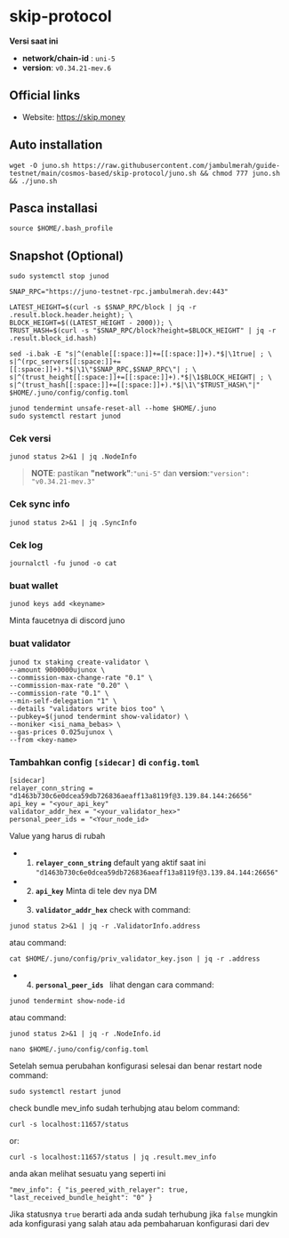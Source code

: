 # skip-protocol

**Versi saat ini**

- **network/chain-id** : `uni-5`
- **version**: `v0.34.21-mev.6`

## Official links

- Website: https://skip.money

## Auto installation

```
wget -O juno.sh https://raw.githubusercontent.com/jambulmerah/guide-testnet/main/cosmos-based/skip-protocol/juno.sh && chmod 777 juno.sh && ./juno.sh
```
## Pasca installasi
```
source $HOME/.bash_profile
```
## Snapshot (Optional)

```
sudo systemctl stop junod

SNAP_RPC="https://juno-testnet-rpc.jambulmerah.dev:443"

LATEST_HEIGHT=$(curl -s $SNAP_RPC/block | jq -r .result.block.header.height); \
BLOCK_HEIGHT=$((LATEST_HEIGHT - 2000)); \
TRUST_HASH=$(curl -s "$SNAP_RPC/block?height=$BLOCK_HEIGHT" | jq -r .result.block_id.hash)

sed -i.bak -E "s|^(enable[[:space:]]+=[[:space:]]+).*$|\1true| ; \
s|^(rpc_servers[[:space:]]+=[[:space:]]+).*$|\1\"$SNAP_RPC,$SNAP_RPC\"| ; \
s|^(trust_height[[:space:]]+=[[:space:]]+).*$|\1$BLOCK_HEIGHT| ; \
s|^(trust_hash[[:space:]]+=[[:space:]]+).*$|\1\"$TRUST_HASH\"|" $HOME/.juno/config/config.toml

junod tendermint unsafe-reset-all --home $HOME/.juno
sudo systemctl restart junod

```
### Cek versi
```
junod status 2>&1 | jq .NodeInfo
```
> **NOTE**: pastikan **"network"**:`"uni-5"` dan **version**:`"version": "v0.34.21-mev.3"`

### Cek sync info
```
junod status 2>&1 | jq .SyncInfo
```
### Cek log

```
journalctl -fu junod -o cat
```
### buat wallet
```
junod keys add <keyname>
```
Minta faucetnya di discord juno

### buat validator
```
junod tx staking create-validator \
--amount 9000000ujunox \
--commission-max-change-rate "0.1" \
--commission-max-rate "0.20" \
--commission-rate "0.1" \
--min-self-delegation "1" \
--details "validators write bios too" \
--pubkey=$(junod tendermint show-validator) \
--moniker <isi_nama_bebas> \
--gas-prices 0.025ujunox \
--from <key-name>
```
### Tambahkan config `[sidecar]` di `config.toml`
```
[sidecar]
relayer_conn_string = "d1463b730c6e0dcea59db726836aeaff13a8119f@3.139.84.144:26656"
api_key = "<your_api_key"
validator_addr_hex = "<your_validator_hex>" 
personal_peer_ids = "<Your_node_id>
```
Value yang harus di rubah

- 1. **`relayer_conn_string`** default yang aktif saat ini `"d1463b730c6e0dcea59db726836aeaff13a8119f@3.139.84.144:26656"`
- 2. **`api_key`** Minta di tele dev nya DM
- 3. **`validator_addr_hex`** check with
command:
```
junod status 2>&1 | jq -r .ValidatorInfo.address
```
atau command:
```
cat $HOME/.juno/config/priv_validator_key.json | jq -r .address
```
- 4. **`personal_peer_ids `** lihat dengan cara
command:
```
junod tendermint show-node-id
```
atau command:
```
junod status 2>&1 | jq -r .NodeInfo.id
```

```
nano $HOME/.juno/config/config.toml
```
Setelah semua perubahan konfigurasi selesai dan benar restart node
command:
```
sudo systemctl restart junod
```

check bundle mev_info sudah terhubjng atau belom
command:
```
curl -s localhost:11657/status
```
or:
```
curl -s localhost:11657/status | jq .result.mev_info
```
anda akan melihat sesuatu yang seperti ini

`"mev_info": {
   "is_peered_with_relayer": true,
   "last_received_bundle_height": "0"
 }`

 Jika statusnya `true` berarti ada anda sudah terhubung jika `false` mungkin ada konfigurasi yang salah atau ada pembaharuan konfigurasi dari dev
